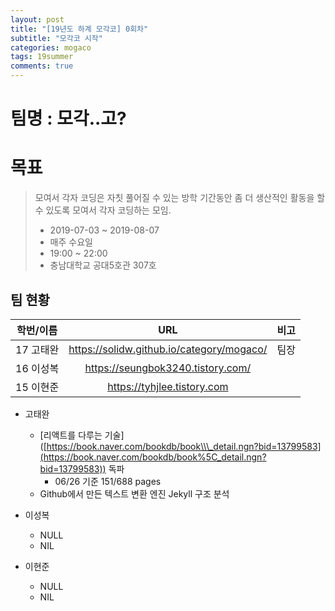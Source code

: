 ```yaml
---
layout: post
title: "[19년도 하계 모각코] 0회차"
subtitle: "모각코 시작"
categories: mogaco
tags: 19summer
comments: true
---
```


# 팀명 : 모각..고?

# 목표

> 모여서 각자 코딩은 자칫 풀어질 수 있는 방학 기간동안 좀 더 생산적인 활동을 할 수 있도록 모여서 각자 코딩하는 모임.
> 
> -   2019-07-03 ~ 2019-08-07
> -   매주 수요일
> -   19:00 ~ 22:00
> -   충남대학교 공대5호관 307호

## 팀 현황

| 학번/이름 |                    URL                    | 비고 |
| :-------: | :---------------------------------------: | :--: |
| 17 고태완 | https://solidw.github.io/category/mogaco/ | 팀장 |
| 16 이성복 |     https://seungbok3240.tistory.com/     |      |
| 15 이현준 |        https://tyhjlee.tistory.com        |      |



-   고태완
    
    -   \[리액트를 다루는 기술\]([https://book.naver.com/bookdb/book\\\_detail.ngn?bid=13799583](https://book.naver.com/bookdb/book%5C_detail.ngn?bid=13799583)) 독파
        -   06/26 기준 151/688 pages
    -   Github에서 만든 텍스트 변환 엔진 Jekyll 구조 분석
-   이성복
    
    -   NULL
    -   NIL
-   이현준
    
    -   NULL
    -   NIL
